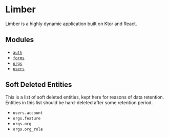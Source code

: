 # Limber

Limber is a highly dynamic application built on Ktor and React.

## Modules

* [`auth`](auth)
* [`forms`](forms)
* [`orgs`](orgs)
* [`users`](users)

## Soft Deleted Entities

This is a list of soft deleted entities, kept here for reasons of data retention.
Entities in this list should be hard-deleted after some retention period.

* `users.account`
* `orgs.feature`
* `orgs.org`
* `orgs.org_role`
